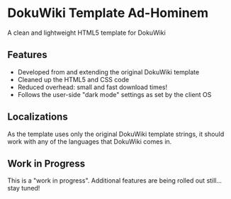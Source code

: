 # DokuWiki Template Ad-Hominem

A clean and lightweight HTML5 template for DokuWiki

## Features

  * Developed from and extending the original DokuWiki template
  * Cleaned up the HTML5 and CSS code
  * Reduced overhead: small and fast download times!
  * Follows the user-side "dark mode" settings as set by the client OS

## Localizations

As the template uses only the original DokuWiki template strings, it should work with any of the languages that DokuWiki comes in.
  
## Work in Progress

This is a "work in progress". Additional features are being rolled out still... stay tuned!
